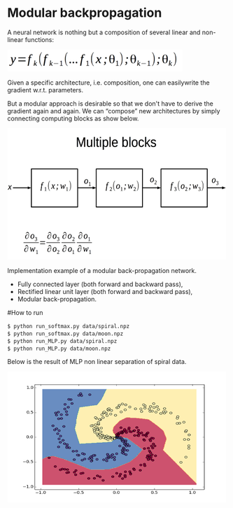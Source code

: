# Modular backpropagation

A neural network is nothing but a composition of several linear and non-linear functions:


<img src="math/eq1.png" width="400" height="50" />



Given a specific architecture, i.e. composition, one can easilywrite the gradient w.r.t. parameters.


But a modular approach is desirable so that we don't have to derive the gradient again and again. We can “compose” new architectures by simply connecting computing blocks as show below. 


<img src="math/modular_backprop.jpeg" width="500" height="300" />

Implementation example of a modular back-propagation network.


* Fully connected layer (both forward and backward pass),
* Rectified linear unit layer (both forward and backward pass),
* Modular back-propagation.

#How to run
```sh
$ python run_softmax.py data/spiral.npz
$ python run_softmax.py data/moon.npz
$ python run_MLP.py data/spiral.npz
$ python run_MLP.py data/moon.npz
```

Below is the result of MLP non linear separation of spiral data.

<img src="spiral_data.png" width="500" height="300" />
